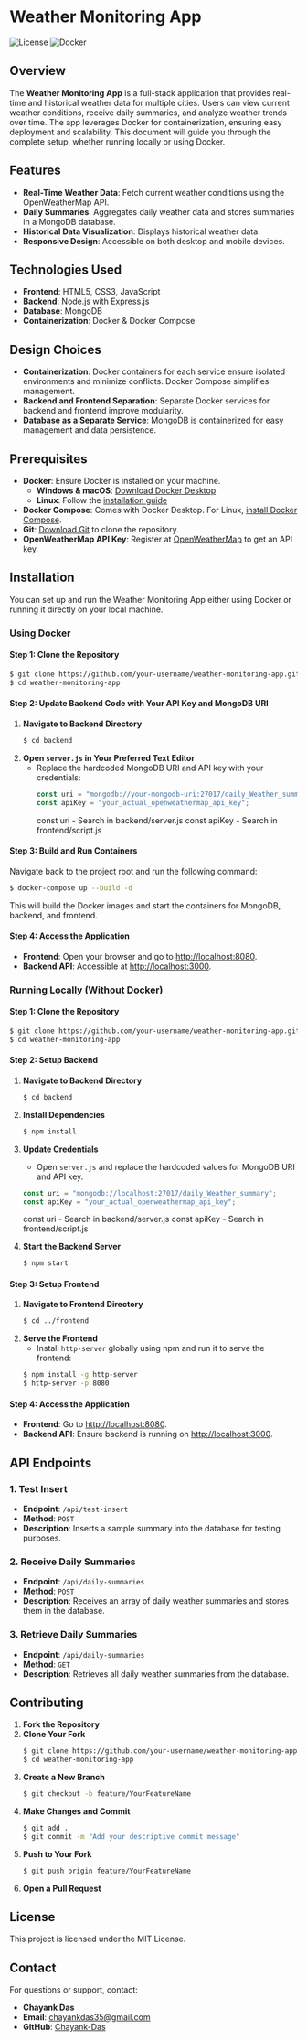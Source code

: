 # Weather Monitoring App

![License](https://img.shields.io/badge/license-MIT-blue.svg)
![Docker](https://img.shields.io/badge/docker-enabled-green.svg)

## Overview
The **Weather Monitoring App** is a full-stack application that provides real-time and historical weather data for multiple cities. Users can view current weather conditions, receive daily summaries, and analyze weather trends over time. The app leverages Docker for containerization, ensuring easy deployment and scalability. This document will guide you through the complete setup, whether running locally or using Docker.

## Features
- **Real-Time Weather Data**: Fetch current weather conditions using the OpenWeatherMap API.
- **Daily Summaries**: Aggregates daily weather data and stores summaries in a MongoDB database.
- **Historical Data Visualization**: Displays historical weather data.
- **Responsive Design**: Accessible on both desktop and mobile devices.

## Technologies Used
- **Frontend**: HTML5, CSS3, JavaScript
- **Backend**: Node.js with Express.js
- **Database**: MongoDB
- **Containerization**: Docker & Docker Compose

## Design Choices
- **Containerization**: Docker containers for each service ensure isolated environments and minimize conflicts. Docker Compose simplifies management.
- **Backend and Frontend Separation**: Separate Docker services for backend and frontend improve modularity.
- **Database as a Separate Service**: MongoDB is containerized for easy management and data persistence.

## Prerequisites
- **Docker**: Ensure Docker is installed on your machine.
  - **Windows & macOS**: [Download Docker Desktop](https://www.docker.com/products/docker-desktop)
  - **Linux**: Follow the [installation guide](https://docs.docker.com/engine/install/)
- **Docker Compose**: Comes with Docker Desktop. For Linux, [install Docker Compose](https://docs.docker.com/compose/install/).
- **Git**: [Download Git](https://git-scm.com/downloads) to clone the repository.
- **OpenWeatherMap API Key**: Register at [OpenWeatherMap](https://home.openweathermap.org/users/sign_up) to get an API key.

## Installation
You can set up and run the Weather Monitoring App either using Docker or running it directly on your local machine.

### Using Docker

#### Step 1: Clone the Repository
```sh
$ git clone https://github.com/your-username/weather-monitoring-app.git
$ cd weather-monitoring-app
```

#### Step 2: Update Backend Code with Your API Key and MongoDB URI
1. **Navigate to Backend Directory**
   ```sh
   $ cd backend
   ```
2. **Open `server.js` in Your Preferred Text Editor**
   - Replace the hardcoded MongoDB URI and API key with your credentials:
     ```js
     const uri = "mongodb://your-mongodb-uri:27017/daily_Weather_summary";
     const apiKey = "your_actual_openweathermap_api_key";
     ```
     const uri - Search in backend/server.js
     const apiKey - Search in frontend/script.js
     

#### Step 3: Build and Run Containers
Navigate back to the project root and run the following command:
```sh
$ docker-compose up --build -d
```
This will build the Docker images and start the containers for MongoDB, backend, and frontend.

#### Step 4: Access the Application
- **Frontend**: Open your browser and go to [http://localhost:8080](http://localhost:8080).
- **Backend API**: Accessible at [http://localhost:3000](http://localhost:3000).

### Running Locally (Without Docker)

#### Step 1: Clone the Repository
```sh
$ git clone https://github.com/your-username/weather-monitoring-app.git
$ cd weather-monitoring-app
```

#### Step 2: Setup Backend
1. **Navigate to Backend Directory**
   ```sh
   $ cd backend
   ```
2. **Install Dependencies**
   ```sh
   $ npm install
   ```
3. **Update Credentials**
   - Open `server.js` and replace the hardcoded values for MongoDB URI and API key.
   ```js
   const uri = "mongodb://localhost:27017/daily_Weather_summary";
   const apiKey = "your_actual_openweathermap_api_key";
   ```
   const uri - Search in backend/server.js
   const apiKey - Search in frontend/script.js
   
5. **Start the Backend Server**
   ```sh
   $ npm start
   ```

#### Step 3: Setup Frontend
1. **Navigate to Frontend Directory**
   ```sh
   $ cd ../frontend
   ```
2. **Serve the Frontend**
   - Install `http-server` globally using npm and run it to serve the frontend:
   ```sh
   $ npm install -g http-server
   $ http-server -p 8080
   ```

#### Step 4: Access the Application
- **Frontend**: Go to [http://localhost:8080](http://localhost:8080).
- **Backend API**: Ensure backend is running on [http://localhost:3000](http://localhost:3000).

## API Endpoints
### 1. Test Insert
- **Endpoint**: `/api/test-insert`
- **Method**: `POST`
- **Description**: Inserts a sample summary into the database for testing purposes.

### 2. Receive Daily Summaries
- **Endpoint**: `/api/daily-summaries`
- **Method**: `POST`
- **Description**: Receives an array of daily weather summaries and stores them in the database.

### 3. Retrieve Daily Summaries
- **Endpoint**: `/api/daily-summaries`
- **Method**: `GET`
- **Description**: Retrieves all daily weather summaries from the database.

## Contributing
1. **Fork the Repository**
2. **Clone Your Fork**
   ```sh
   $ git clone https://github.com/your-username/weather-monitoring-app.git
   $ cd weather-monitoring-app
   ```
3. **Create a New Branch**
   ```sh
   $ git checkout -b feature/YourFeatureName
   ```
4. **Make Changes and Commit**
   ```sh
   $ git add .
   $ git commit -m "Add your descriptive commit message"
   ```
5. **Push to Your Fork**
   ```sh
   $ git push origin feature/YourFeatureName
   ```
6. **Open a Pull Request**

## License
This project is licensed under the MIT License.

## Contact
For questions or support, contact:
- **Chayank Das**
- **Email**: chayankdas35@gmail.com
- **GitHub**: [Chayank-Das](https://github.com/Chayank-Das)

